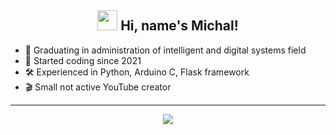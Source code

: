 <h2 align="center"><img src="https://cdn3.emoji.gg/emojis/2811-duckyflippers.gif" height="32px"> Hi, name's Michal!</h2>

- 📖 Graduating in administration of intelligent and digital systems field
- 👶 Started coding since 2021
- 🛠 Experienced in Python, Arduino C, Flask framework
- 🎬 Small not active YouTube creator
-------

<p align="center">
    <img align="center" src="https://private-readme-stats-lovat.vercel.app/api/top-langs/?username=TNejk&layout=compact&theme=transparent&hide_title=true&hide_border=true" />
</p>
